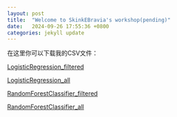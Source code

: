 ```yaml
---
layout: post
title:  "Welcome to SkinkEBravia's workshop(pending)"
date:   2024-09-26 17:55:36 +0800
categories: jekyll update
---
```



在这里你可以下载我的CSV文件：

[LogisticRegression_filtered](https://skyebuilder.github.io/assets/classification_feature_importance_filtered.csv)

[LogisticRegression_all](https://skyebuilder.github.io/assets/classification_feature_importance_all.csv)

[RandomForestClassifier_filtered](https://skyebuilder.github.io/assets/classification_feature_importance_RF_filtered.csv)



[RandomForestClassifier_all](https://skyebuilder.github.io/assets/classification_feature_importance_RF_all.csv)

<!-- Loacal-test在这里你可以下载我的CSV文件：[下载 myfile.csv](http://127.0.0.1:4000/assets/classification_feature_importance_filtered.csv) -->


<!-- Check out the [Jekyll docs][jekyll-docs] for more info on how to get the most out of Jekyll. File all bugs/feature requests at [Jekyll’s GitHub repo][jekyll-gh]. If you have questions, you can ask them on [Jekyll Talk][jekyll-talk]. -->




[jekyll-docs]: https://jekyllrb.com/docs/home
[jekyll-gh]:   https://github.com/jekyll/jekyll
[jekyll-talk]: https://talk.jekyllrb.com/
